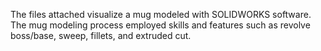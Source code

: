 The files attached visualize a mug modeled with SOLIDWORKS software. The mug modeling process employed skills and features such as revolve boss/base, sweep, fillets, and extruded cut. 
